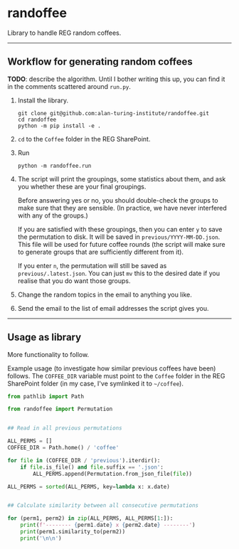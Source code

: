 # randoffee

Library to handle REG random coffees.

--------

## Workflow for generating random coffees

**TODO**: describe the algorithm.
Until I bother writing this up, you can find it in the comments scattered around `run.py`.

1. Install the library.

       git clone git@github.com:alan-turing-institute/randoffee.git
       cd randoffee
       python -m pip install -e .

2. `cd` to the `Coffee` folder in the REG SharePoint.

3. Run

       python -m randoffee.run

4. The script will print the groupings, some statistics about them, and ask you whether these are your final groupings.

   Before answering yes or no, you should double-check the groups to make sure that they are sensible.
   (In practice, we have never interfered with any of the groups.)

   If you are satisfied with these groupings, then you can enter `y` to save the permutation to disk.
   It will be saved in `previous/YYYY-MM-DD.json`.
   This file will be used for future coffee rounds (the script will make sure to generate groups that are sufficiently different from it).

   If you enter `n`, the permutation will still be saved as `previous/.latest.json`.
   You can just `mv` this to the desired date if you realise that you do want those groups.

6. Change the random topics in the email to anything you like.

7. Send the email to the list of email addresses the script gives you.

-------

## Usage as library

More functionality to follow.

Example usage (to investigate how similar previous coffees have been) follows.
The `COFFEE_DIR` variable must point to the `Coffee` folder in the REG SharePoint folder (in my case, I've symlinked it to `~/coffee`).


```python
from pathlib import Path

from randoffee import Permutation


## Read in all previous permutations

ALL_PERMS = []
COFFEE_DIR = Path.home() / 'coffee'

for file in (COFFEE_DIR / 'previous').iterdir():
    if file.is_file() and file.suffix == '.json':
        ALL_PERMS.append(Permutation.from_json_file(file))

ALL_PERMS = sorted(ALL_PERMS, key=lambda x: x.date)


## Calculate similarity between all consecutive permutations

for (perm1, perm2) in zip(ALL_PERMS, ALL_PERMS[1:]):
    print(f'-------- {perm1.date} x {perm2.date} --------')
    print(perm1.similarity_to(perm2))
    print('\n\n')
```
